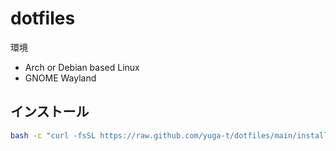 # dotfiles

環境

- Arch or Debian based Linux
- GNOME Wayland

## インストール

```bash
bash -c "curl -fsSL https://raw.github.com/yuga-t/dotfiles/main/install.sh"
```
